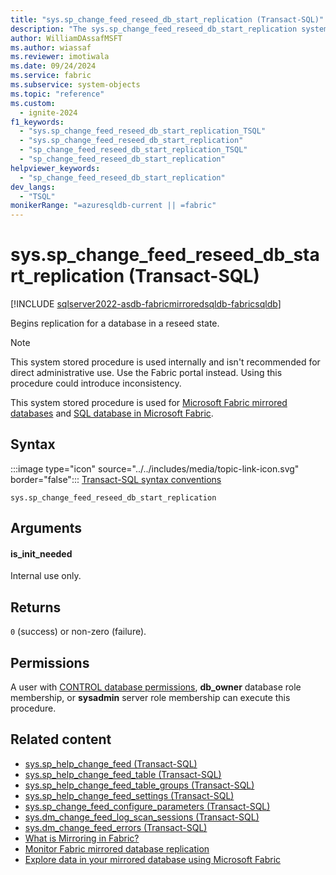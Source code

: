 ```yaml
---
title: "sys.sp_change_feed_reseed_db_start_replication (Transact-SQL)"
description: "The sys.sp_change_feed_reseed_db_start_replication system internal stored procedure begins replication for a database in a reseed state."
author: WilliamDAssafMSFT
ms.author: wiassaf
ms.reviewer: imotiwala
ms.date: 09/24/2024
ms.service: fabric
ms.subservice: system-objects
ms.topic: "reference"
ms.custom:
  - ignite-2024
f1_keywords:
  - "sys.sp_change_feed_reseed_db_start_replication_TSQL"
  - "sys.sp_change_feed_reseed_db_start_replication"
  - "sp_change_feed_reseed_db_start_replication_TSQL"
  - "sp_change_feed_reseed_db_start_replication"
helpviewer_keywords:
  - "sp_change_feed_reseed_db_start_replication"
dev_langs:
  - "TSQL"
monikerRange: "=azuresqldb-current || =fabric"
---
```

# sys.sp_change_feed_reseed_db_start_replication (Transact-SQL)

[!INCLUDE [sqlserver2022-asdb-fabricmirroredsqldb-fabricsqldb](../../includes/applies-to-version/sqlserver2022-asdb-fabricmirroredsqldb-fabricsqldb.md)]

Begins replication for a database in a reseed state.

> [!NOTE]  
> This system stored procedure is used internally and isn't recommended for direct administrative use. Use the Fabric portal instead. Using this procedure could introduce inconsistency.

This system stored procedure is used for [Microsoft Fabric mirrored databases](/fabric/database/mirrored-database/overview) and [SQL database in Microsoft Fabric](/fabric/database/sql/overview).

## Syntax

:::image type="icon" source="../../includes/media/topic-link-icon.svg" border="false"::: [Transact-SQL syntax conventions](../../t-sql/language-elements/transact-sql-syntax-conventions-transact-sql.md)

```syntaxsql
sys.sp_change_feed_reseed_db_start_replication
```

## Arguments

#### is_init_needed

Internal use only.

## Returns

`0` (success) or non-zero (failure).

## Permissions

A user with [CONTROL database permissions](../security/permissions-database-engine.md), **db_owner** database role membership, or **sysadmin** server role membership can execute this procedure.

## Related content

- [sys.sp_help_change_feed (Transact-SQL)](sp-help-change-feed.md)
- [sys.sp_help_change_feed_table (Transact-SQL)](sp-help-change-feed-table.md)
- [sys.sp_help_change_feed_table_groups (Transact-SQL)](sp-help-change-feed-table-groups.md)
- [sys.sp_help_change_feed_settings (Transact-SQL)](sp-help-change-feed-settings.md)
- [sys.sp_change_feed_configure_parameters (Transact-SQL)](sp-change-feed-configure-parameters.md)
- [sys.dm_change_feed_log_scan_sessions (Transact-SQL)](../system-dynamic-management-views/sys-dm-change-feed-log-scan-sessions.md)
- [sys.dm_change_feed_errors (Transact-SQL)](../system-dynamic-management-views/sys-dm-change-feed-errors.md)
- [What is Mirroring in Fabric?](/fabric/database/mirrored-database/overview)
- [Monitor Fabric mirrored database replication](/fabric/database/mirrored-database/monitor)
- [Explore data in your mirrored database using Microsoft Fabric](/fabric/database/mirrored-database/explore)
